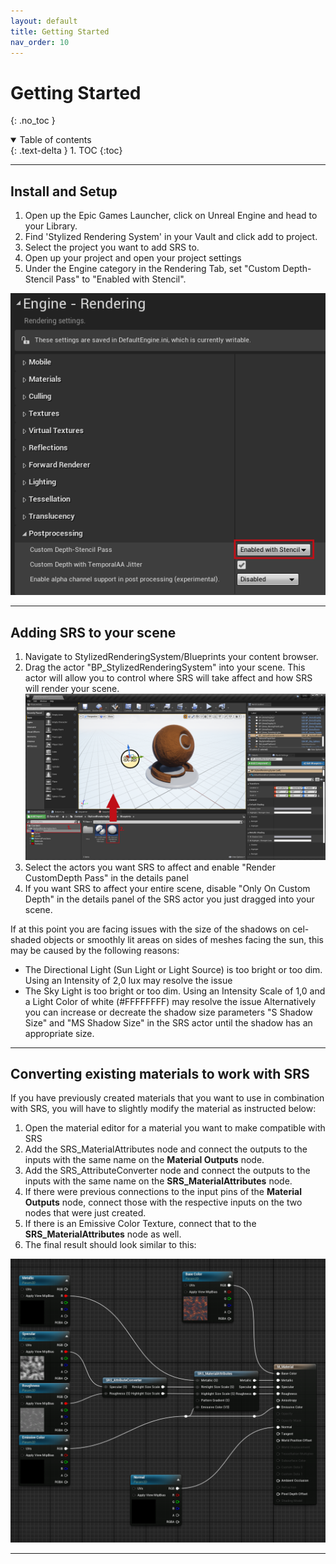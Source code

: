 ```yaml
---
layout: default
title: Getting Started
nav_order: 10
---
```


# Getting Started
{: .no_toc }

<details open markdown="block">
  <summary>
    Table of contents
  </summary>
  {: .text-delta }
1. TOC
{:toc}
</details>

---

##  Install and Setup

1. Open up the Epic Games Launcher, click on Unreal Engine and head to your Library.
2. Find 'Stylized Rendering System' in your Vault and click add to project.
3. Select the project you want to add SRS to.
4. Open up your project and open your project settings
5. Under the Engine category in the Rendering Tab, set "Custom Depth-Stencil Pass" to "Enabled with Stencil".

![Image](assets/setting_up_stencil.png)

---

## Adding SRS to your scene

1. Navigate to StylizedRenderingSystem/Blueprints your content browser.
2. Drag the actor "BP_StylizedRenderingSystem" into your scene. This actor will allow you to control where SRS will take affect and how SRS will render your scene. ![Image](assets/adding_srs.png)
3. Select the actors you want SRS to affect and enable "Render CustomDepth Pass" in the details panel
4. If you want SRS to affect your entire scene, disable "Only On Custom Depth" in the details panel of the SRS actor you just dragged into your scene. 

If at this point you are facing issues with the size of the shadows on cel-shaded objects or smoothly lit areas on sides of meshes facing the sun, this may be caused by the following reasons:
- The Directional Light (Sun Light or Light Source) is too bright or too dim. Using an Intensity of 2,0 lux may resolve the issue
- The Sky Light is too bright or too dim. Using an Intensity Scale of 1,0 and a Light Color of white (#FFFFFFFF) may resolve the issue
Alternatively you can increase or decreate the shadow size parameters "S Shadow Size" and "MS Shadow Size" in the SRS actor until the shadow has an appropriate size.

---

## Converting existing materials to work with SRS

If you have previously created materials that you want to use in combination with SRS, you will have to slightly modify the material as instructed below:

1. Open the material editor for a material you want to make compatible with SRS
2. Add the SRS_MaterialAttributes node and connect the outputs to the inputs with the same name on the **Material Outputs** node.
3. Add the SRS_AttributeConverter node and connect the outputs to the inputs with the same name on the **SRS_MaterialAttributes** node.
4. If there were previous connections to the input pins of the **Material Outputs** node, connect those with the respective inputs on the two nodes that were just created.
5. If there is an Emissive Color Texture, connect that to the **SRS_MaterialAttributes** node as well.
6. The final result should look similar to this:

![Image](assets/converting_materials.png)

---
